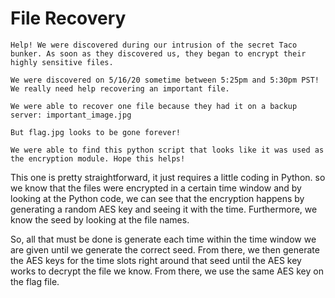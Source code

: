 # File Recovery

```
Help! We were discovered during our intrusion of the secret Taco bunker. As soon as they discovered us, they began to encrypt their highly sensitive files.

We were discovered on 5/16/20 sometime between 5:25pm and 5:30pm PST! We really need help recovering an important file.

We were able to recover one file because they had it on a backup server: important_image.jpg

But flag.jpg looks to be gone forever!

We were able to find this python script that looks like it was used as the encryption module. Hope this helps!
```

This one is pretty straightforward, it just requires a little coding in Python. so we know that the files were encrypted in a certain time window and by looking at the Python code, we can see that the encryption happens by generating a random AES key and seeing it with the time. Furthermore, we know the seed by looking at the file names.

So, all that must be done is generate each time within the time window we are given until we generate the correct seed. From there, we then generate the AES keys for the time slots right around that seed until the AES key works to decrypt the file we know. From there, we use the same AES key on the flag file.
